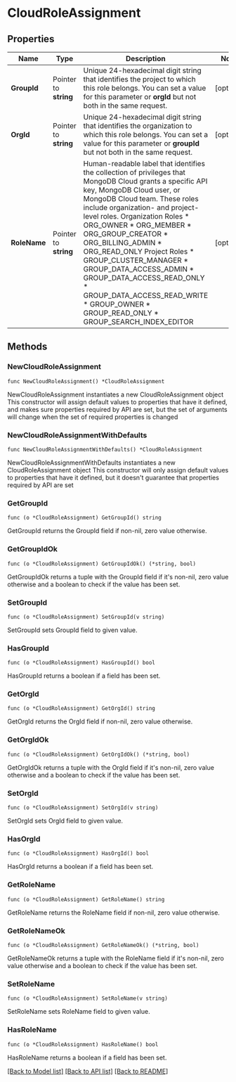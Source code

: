 # CloudRoleAssignment

## Properties

Name | Type | Description | Notes
------------ | ------------- | ------------- | -------------
**GroupId** | Pointer to **string** | Unique 24-hexadecimal digit string that identifies the project to which this role belongs. You can set a value for this parameter or **orgId** but not both in the same request. | [optional] 
**OrgId** | Pointer to **string** | Unique 24-hexadecimal digit string that identifies the organization to which this role belongs. You can set a value for this parameter or **groupId** but not both in the same request. | [optional] 
**RoleName** | Pointer to **string** | Human-readable label that identifies the collection of privileges that MongoDB Cloud grants a specific API key, MongoDB Cloud user, or MongoDB Cloud team. These roles include organization- and project-level roles.  Organization Roles  * ORG_OWNER * ORG_MEMBER * ORG_GROUP_CREATOR * ORG_BILLING_ADMIN * ORG_READ_ONLY  Project Roles  * GROUP_CLUSTER_MANAGER * GROUP_DATA_ACCESS_ADMIN * GROUP_DATA_ACCESS_READ_ONLY * GROUP_DATA_ACCESS_READ_WRITE * GROUP_OWNER * GROUP_READ_ONLY * GROUP_SEARCH_INDEX_EDITOR   | [optional] 

## Methods

### NewCloudRoleAssignment

`func NewCloudRoleAssignment() *CloudRoleAssignment`

NewCloudRoleAssignment instantiates a new CloudRoleAssignment object
This constructor will assign default values to properties that have it defined,
and makes sure properties required by API are set, but the set of arguments
will change when the set of required properties is changed

### NewCloudRoleAssignmentWithDefaults

`func NewCloudRoleAssignmentWithDefaults() *CloudRoleAssignment`

NewCloudRoleAssignmentWithDefaults instantiates a new CloudRoleAssignment object
This constructor will only assign default values to properties that have it defined,
but it doesn't guarantee that properties required by API are set

### GetGroupId

`func (o *CloudRoleAssignment) GetGroupId() string`

GetGroupId returns the GroupId field if non-nil, zero value otherwise.

### GetGroupIdOk

`func (o *CloudRoleAssignment) GetGroupIdOk() (*string, bool)`

GetGroupIdOk returns a tuple with the GroupId field if it's non-nil, zero value otherwise
and a boolean to check if the value has been set.

### SetGroupId

`func (o *CloudRoleAssignment) SetGroupId(v string)`

SetGroupId sets GroupId field to given value.

### HasGroupId

`func (o *CloudRoleAssignment) HasGroupId() bool`

HasGroupId returns a boolean if a field has been set.

### GetOrgId

`func (o *CloudRoleAssignment) GetOrgId() string`

GetOrgId returns the OrgId field if non-nil, zero value otherwise.

### GetOrgIdOk

`func (o *CloudRoleAssignment) GetOrgIdOk() (*string, bool)`

GetOrgIdOk returns a tuple with the OrgId field if it's non-nil, zero value otherwise
and a boolean to check if the value has been set.

### SetOrgId

`func (o *CloudRoleAssignment) SetOrgId(v string)`

SetOrgId sets OrgId field to given value.

### HasOrgId

`func (o *CloudRoleAssignment) HasOrgId() bool`

HasOrgId returns a boolean if a field has been set.

### GetRoleName

`func (o *CloudRoleAssignment) GetRoleName() string`

GetRoleName returns the RoleName field if non-nil, zero value otherwise.

### GetRoleNameOk

`func (o *CloudRoleAssignment) GetRoleNameOk() (*string, bool)`

GetRoleNameOk returns a tuple with the RoleName field if it's non-nil, zero value otherwise
and a boolean to check if the value has been set.

### SetRoleName

`func (o *CloudRoleAssignment) SetRoleName(v string)`

SetRoleName sets RoleName field to given value.

### HasRoleName

`func (o *CloudRoleAssignment) HasRoleName() bool`

HasRoleName returns a boolean if a field has been set.


[[Back to Model list]](../README.md#documentation-for-models) [[Back to API list]](../README.md#documentation-for-api-endpoints) [[Back to README]](../README.md)


